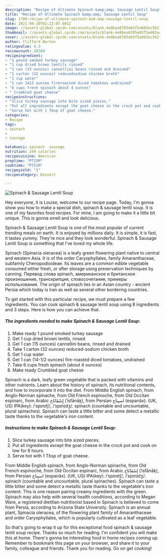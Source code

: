 ```yaml
---
description: "Recipe of Ultimate Spinach &amp;amp; Sausage Lentil Soup"
title: "Recipe of Ultimate Spinach &amp;amp; Sausage Lentil Soup"
slug: 1780-recipe-of-ultimate-spinach-and-amp-sausage-lentil-soup
date: 2021-04-20T02:23:07.601Z
image: //assets-global.cpcdn.com/assets/blank-4e0bea6785e03f5e602ec562f230caae08da540cada707380b4fe1bbebba43da.png
thumbnail: //assets-global.cpcdn.com/assets/blank-4e0bea6785e03f5e602ec562f230caae08da540cada707380b4fe1bbebba43da.png
cover: //assets-global.cpcdn.com/assets/blank-4e0bea6785e03f5e602ec562f230caae08da540cada707380b4fe1bbebba43da.png
author: Clifford Norton
ratingvalue: 4.3
reviewcount: 28380
recipeingredient:
- "1 pound smoked turkey sausage"
- "1 cup dried brown lentils rinsed"
- "1 can (15 ounces) cannellini beans rinsed and drained"
- "1 carton (32 ounces) reducedsodium chicken broth"
- "1 cup water"
- "1 can 1412 ounces fireroasted diced tomatoes undrained"
- "6 cups fresh spinach about 4 ounces"
- " Crumbled goat cheese"
recipeinstructions:
- "Slice turkey sausage into bite sized pieces."
- "Put all ingredients except the goat cheese in the crock pot and cook on low for 8 hours."
- "Serve hot with 1 Tbsp of goat cheese."
categories:
- Recipe
tags:
- spinach
- 
- sausage

katakunci: spinach  sausage 
nutrition: 249 calories
recipecuisine: American
preptime: "PT25M"
cooktime: "PT51M"
recipeyield: "1"
recipecategory: Dessert

---
```



![Spinach &amp; Sausage Lentil Soup](//assets-global.cpcdn.com/assets/blank-4e0bea6785e03f5e602ec562f230caae08da540cada707380b4fe1bbebba43da.png)

Hey everyone, it is Louise, welcome to our recipe page. Today, I'm gonna show you how to make a special dish, spinach &amp; sausage lentil soup. It is one of my favorites food recipes. For mine, I am going to make it a little bit unique. This is gonna smell and look delicious.

Spinach &amp; Sausage Lentil Soup is one of the most popular of current trending meals on earth. It is enjoyed by millions daily. It is simple, it is fast, it tastes yummy. They're nice and they look wonderful. Spinach &amp; Sausage Lentil Soup is something that I've loved my whole life.

Spinach (Spinacia oleracea) is a leafy green flowering plant native to central and western Asia. It is of the order Caryophyllales, family Amaranthaceae, subfamily Chenopodioideae. Its leaves are a common edible vegetable consumed either fresh, or after storage using preservation techniques by canning. Перевод слова spinach, американское и британское произношение, транскрипция, словосочетания, примеры использования. The origin of spinach lies in an Asian country - ancient Persia which today is Iran as well as several other bordering countries.


To get started with this particular recipe, we must prepare a few ingredients. You can cook spinach &amp; sausage lentil soup using 8 ingredients and 3 steps. Here is how you can achieve that.

<!--inarticleads1-->

##### The ingredients needed to make Spinach &amp; Sausage Lentil Soup:

1. Make ready 1 pound smoked turkey sausage
1. Get 1 cup dried brown lentils, rinsed
1. Get 1 can (15 ounces) cannellini beans, rinsed and drained
1. Take 1 carton (32 ounces) reduced-sodium chicken broth
1. Get 1 cup water
1. Get 1 can (14-1/2 ounces) fire-roasted diced tomatoes, undrained
1. Take 6 cups fresh spinach (about 4 ounces)
1. Make ready  Crumbled goat cheese


Spinach is a dark, leafy green vegetable that is packed with vitamins and other nutrients. Learn about the history of spinach, its nutritional contents, and how to incorporate it into the diet. From Middle English spinach, from Anglo-Norman spinache, from Old French espinoche, from Old Occitan espinarc, from Arabic إِسْفَانَاخ‎ (ʾisfānāḵ), from Persian اسپناخ‎ (espanâx). (UK, US) IPA(key): /ˈspɪnɪtʃ/, /ˈspɪnɪdʒ/. spinach (countable and uncountable, plural spinaches). Spinach can taste a little bitter and some detect a metallic taste thanks to the vegetable&#39;s iron content. 

<!--inarticleads2-->

##### Instructions to make Spinach &amp; Sausage Lentil Soup:

1. Slice turkey sausage into bite sized pieces.
1. Put all ingredients except the goat cheese in the crock pot and cook on low for 8 hours.
1. Serve hot with 1 Tbsp of goat cheese.


From Middle English spinach, from Anglo-Norman spinache, from Old French espinoche, from Old Occitan espinarc, from Arabic إِسْفَانَاخ‎ (ʾisfānāḵ), from Persian اسپناخ‎ (espanâx). (UK, US) IPA(key): /ˈspɪnɪtʃ/, /ˈspɪnɪdʒ/. spinach (countable and uncountable, plural spinaches). Spinach can taste a little bitter and some detect a metallic taste thanks to the vegetable&#39;s iron content. This is one reason pairing creamy ingredients with the green. Spinach may also help with several health conditions, according to Megan Ware, a registered dietitian nutritionist based in Spinach is believed to come from Persia, according to Arizona State University. Spinach is an annual plant, Spinacia oleracea, of the flowering plant family of Amaranthaceae and order Caryophyllales, which is popularly cultivated as a leaf vegetable. 

So that's going to wrap it up for this exceptional food spinach &amp; sausage lentil soup recipe. Thanks so much for reading. I'm confident you will make this at home. There's gonna be interesting food in home recipes coming up. Remember to bookmark this page on your browser, and share it to your family, colleague and friends. Thank you for reading. Go on get cooking!
